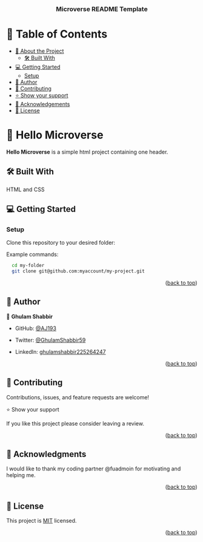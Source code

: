 <a name="readme-top"></a>

<div align="center">

  <h3><b>Microverse README Template</b></h3>

</div>

# 📗 Table of Contents

- [📖 About the Project](#about-project)
  - [🛠 Built With](#built-with)
- [💻 Getting Started](#getting-started)
  - [Setup](#setup)
- [👥 Author](#author)
- [🤝 Contributing](#contributing)
- [⭐️ Show your support](#support)
- [🙏 Acknowledgements](#acknowledgements)
- [📝 License](#license)

# 📖 Hello Microverse <a name="about-project"></a>

**Hello Microverse** is a simple html project containing one header.

## 🛠 Built With <a name="built-with"></a>

HTML and CSS

## 💻 Getting Started <a name="getting-started"></a>

### Setup

Clone this repository to your desired folder:

Example commands:

```sh
  cd my-folder
  git clone git@github.com:myaccount/my-project.git
```

<p align="right">(<a href="#readme-top">back to top</a>)</p>

## 👥 Author <a name="authors"></a>

👤 **Ghulam Shabbir**

- GitHub: [@AJ193](https://github.com/AJ193)
- Twitter: [@GhulamShabbir59](https://twitter.com/GhulamShabbir59)
- LinkedIn: [ghulamshabbir225264247](www.linkedin.com/in/ghulam-shabbir-225264247)

  <p align="right">(<a href="#readme-top">back to top</a>)</p>

## 🤝 Contributing <a name="contributing"></a>

Contributions, issues, and feature requests are welcome!

⭐️ Show your support <a name="support"></a>

If you like this project please consider leaving a review.

<p align="right">(<a href="#readme-top">back to top</a>)</p>

## 🙏 Acknowledgments <a name="acknowledgements"></a>

I would like to thank my coding partner @fuadmoin for motivating and helping me.

<p align="right">(<a href="#readme-top">back to top</a>)</p>

## 📝 License <a name="license"></a>

This project is [MIT](./MIT.md) licensed.

<p align="right">(<a href="#readme-top">back to top</a>)</p>